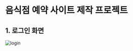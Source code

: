 # 음식점 예약 사이트 제작 프로젝트
## 1. 로그인 화면
![login](https://github.com/meejeei/Restaurant-reservation/assets/133334322/258d9fcd-1c64-454e-b798-5258ba654b83)
### 
